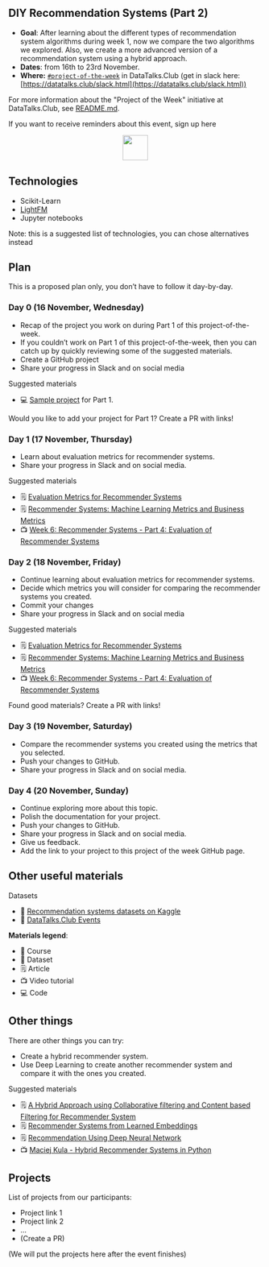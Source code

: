 ## DIY Recommendation Systems (Part 2)

* **Goal**: After learning about the different types of recommendation system algorithms during week 1, now we compare the two algorithms we explored. Also, we create a more advanced version of a recommendation system using a hybrid approach.
* **Dates**: from 16th to 23rd November.
* **Where:** [`#project-of-the-week`](https://app.slack.com/client/T01ATQK62F8/C02BP4FQH36) in DataTalks.Club (get in slack here: [https://datatalks.club/slack.html](https://datatalks.club/slack.html))

For more information about the "Project of the Week" initiative
at DataTalks.Club, see [README.md](README.md).

If you want to receive reminders about this event, sign up here

<p align="center">
  <a href="TODO"><img src="https://user-images.githubusercontent.com/875246/185755203-17945fd1-6b64-46f2-8377-1011dcb1a444.png" height="50" /></a>
</p>


## Technologies 

* Scikit-Learn
* [LightFM](https://github.com/lyst/lightfm)
* Jupyter notebooks


Note: this is a suggested list of technologies, you can chose
alternatives instead

## Plan

This is a proposed plan only, you don’t have to follow it day-by-day.


### Day 0 (16 November, Wednesday)

* Recap of the project you work on during Part 1 of this project-of-the-week.
* If you couldn’t work on Part 1 of this project-of-the-week, then you can catch up by quickly reviewing some of the suggested materials.
* Create a GitHub project
* Share your progress in Slack and on social media

Suggested materials

* 💻 [Sample project](https://github.com/alexeygrigorev/product-recommendation) for Part 1.

Would you like to add your project for Part 1? Create a PR with links!


### Day 1 (17 November, Thursday)

* Learn about evaluation metrics for recommender systems.
* Share your progress in Slack and on social media.


Suggested materials

* 🗒️ [Evaluation Metrics for Recommender Systems](https://towardsdatascience.com/evaluation-metrics-for-recommender-systems-df56c6611093)
* 🗒️ [Recommender Systems: Machine Learning Metrics and Business Metrics](https://neptune.ai/blog/recommender-systems-metrics)
* 📺 [Week 6: Recommender Systems - Part 4: Evaluation of Recommender Systems](https://www.youtube.com/watch?v=mpv8iMe24-Q)


### Day 2 (18 November, Friday)

* Continue learning about evaluation metrics for recommender systems.
* Decide which metrics you will consider for comparing the recommender systems you created.
* Commit your changes
* Share your progress in Slack and on social media

Suggested materials

* 🗒️ [Evaluation Metrics for Recommender Systems](https://towardsdatascience.com/evaluation-metrics-for-recommender-systems-df56c6611093)
* 🗒️ [Recommender Systems: Machine Learning Metrics and Business Metrics](https://neptune.ai/blog/recommender-systems-metrics)
* 📺 [Week 6: Recommender Systems - Part 4: Evaluation of Recommender Systems](https://www.youtube.com/watch?v=mpv8iMe24-Q)

Found good materials? Create a PR with links!

### Day 3 (19 November, Saturday)

* Compare the recommender systems you created using the metrics that you selected.
* Push your changes to GitHub.
* Share your progress in Slack and on social media.

### Day 4 (20 November, Sunday)

* Continue exploring more about this topic.
* Polish the documentation for your project.
* Push your changes to GitHub.
* Share your progress in Slack and on social media.
* Give us feedback.
* Add the link to your project to this project of the week GitHub page.

## Other useful materials 

Datasets

* 💾 [Recommendation systems datasets on Kaggle](https://www.kaggle.com/datasets?search=recommendation+systems)
* 💾 [DataTalks.Club Events](https://www.kaggle.com/datasets/agrigorev/datatalksclub-envets)


**Materials legend**:

* 🏫 Course
* 💾 Dataset
* 🗒️ Article
* 📺 Video tutorial
* 💻 Code

## Other things

There are other things you can try:

* Create a hybrid recommender system.
* Use Deep Learning to create another recommender system and compare it with the ones you created.

Suggested materials

* 🗒️ [A Hybrid Approach using Collaborative filtering and Content based Filtering for Recommender System](https://iopscience.iop.org/article/10.1088/1742-6596/1000/1/012101/pdf)
* 🗒️ [Recommender Systems from Learned Embeddings](https://towardsdatascience.com/recommender-systems-from-learned-embeddings-f1d12288f278)
* 🗒️ [Recommendation Using Deep Neural Network](https://developers.google.com/machine-learning/recommendation/dnn/softmax)
* 📺 [Maciej Kula - Hybrid Recommender Systems in Python](https://www.youtube.com/watch?v=EgE0DUrYmo8)


## Projects

List of projects from our participants:

* Project link 1
* Project link 2
* ...
* (Create a PR)

(We will put the projects here after the event finishes)
